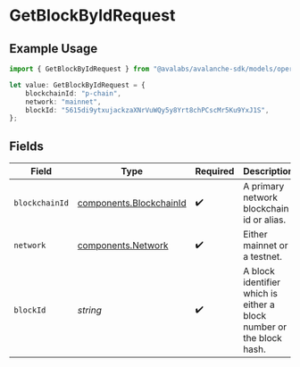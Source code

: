 # GetBlockByIdRequest

## Example Usage

```typescript
import { GetBlockByIdRequest } from "@avalabs/avalanche-sdk/models/operations";

let value: GetBlockByIdRequest = {
    blockchainId: "p-chain",
    network: "mainnet",
    blockId: "5615di9ytxujackzaXNrVuWQy5y8Yrt8chPCscMr5Ku9YxJ1S",
};
```

## Fields

| Field                                                                | Type                                                                 | Required                                                             | Description                                                          | Example                                                              |
| -------------------------------------------------------------------- | -------------------------------------------------------------------- | -------------------------------------------------------------------- | -------------------------------------------------------------------- | -------------------------------------------------------------------- |
| `blockchainId`                                                       | [components.BlockchainId](../../models/components/blockchainid.md)   | :heavy_check_mark:                                                   | A primary network blockchain id or alias.                            | p-chain                                                              |
| `network`                                                            | [components.Network](../../models/components/network.md)             | :heavy_check_mark:                                                   | Either mainnet or a testnet.                                         | mainnet                                                              |
| `blockId`                                                            | *string*                                                             | :heavy_check_mark:                                                   | A block identifier which is either a block number or the block hash. | 5615di9ytxujackzaXNrVuWQy5y8Yrt8chPCscMr5Ku9YxJ1S                    |